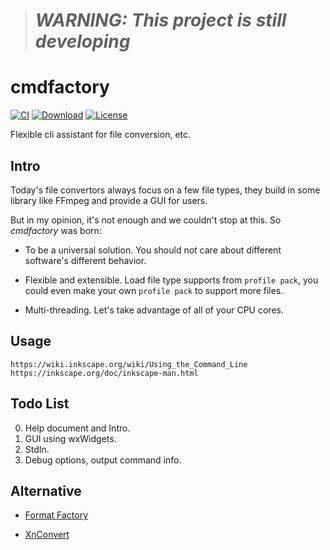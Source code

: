 > # ***WARNING: This project is still developing***

# cmdfactory

[![CI](https://img.shields.io/github/workflow/status/kkocdko/cmdfactory/CI?color=2a4)](https://github.com/kkocdko/cmdfactory/actions)
[![Download](https://img.shields.io/github/downloads/kkocdko/cmdfactory/total?color=2a4)](https://github.com/kkocdko/cmdfactory/releases#:~:text=Assets)
[![License](https://img.shields.io/github/license/kkocdko/cmdfactory?color=2a4)](LICENSE)

Flexible cli assistant for file conversion, etc.

## Intro

Today's file convertors always focus on a few file types, they build in some library like FFmpeg and provide a GUI for users.

But in my opinion, it's not enough and we couldn't stop at this. So *cmdfactory* was born:

* To be a universal solution. You should not care about different software's different behavior.

* Flexible and extensible. Load file type supports from `profile pack`, you could even make your own `profile pack` to support more files.

* Multi-threading. Let's take advantage of all of your CPU cores.

## Usage

```
https://wiki.inkscape.org/wiki/Using_the_Command_Line
https://inkscape.org/doc/inkscape-man.html
```

## Todo List

0. Help document and Intro.
1. GUI using wxWidgets.
2. StdIn.
3. Debug options, output command info.

## Alternative

- [Format Factory](https://pcfreetime.com/formatfactory/)

- [XnConvert](https://xnview.com/en/xnconvert/)
